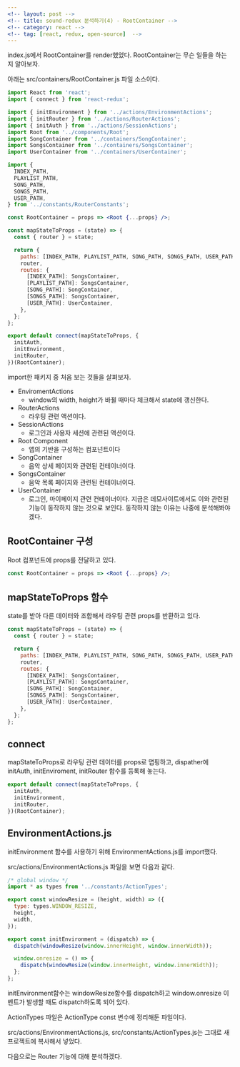 ```yaml
---
<!-- layout: post -->
<!-- title: sound-redux 분석하기(4) - RootContainer -->
<!-- category: react -->
<!-- tag: [react, redux, open-source]  -->
---
```

index.js에서 RootContainer를 render했었다. 
RootContainer는 무슨 일들을 하는지 알아보자.

아래는 src/containers/RootContainer.js 파일 소스이다.
```jsx
import React from 'react';
import { connect } from 'react-redux';

import { initEnvironment } from '../actions/EnvironmentActions';
import { initRouter } from '../actions/RouterActions';
import { initAuth } from '../actions/SessionActions';
import Root from '../components/Root';
import SongContainer from '../containers/SongContainer';
import SongsContainer from '../containers/SongsContainer';
import UserContainer from '../containers/UserContainer';

import {
  INDEX_PATH,
  PLAYLIST_PATH,
  SONG_PATH,
  SONGS_PATH,
  USER_PATH,
} from '../constants/RouterConstants';

const RootContainer = props => <Root {...props} />;

const mapStateToProps = (state) => {
  const { router } = state;

  return {
    paths: [INDEX_PATH, PLAYLIST_PATH, SONG_PATH, SONGS_PATH, USER_PATH],
    router,
    routes: {
      [INDEX_PATH]: SongsContainer,
      [PLAYLIST_PATH]: SongsContainer,
      [SONG_PATH]: SongContainer,
      [SONGS_PATH]: SongsContainer,
      [USER_PATH]: UserContainer,
    },
  };
};

export default connect(mapStateToProps, {
  initAuth,
  initEnvironment,
  initRouter,
})(RootContainer);
```

import한 패키지 중 처음 보는 것들을 살펴보자.

- EnviromentActions
  - window의 width, height가 바뀔 때마다 체크해서 state에 갱신한다.
- RouterActions
  - 라우팅 관련 액션이다.
- SessionActions
  - 로그인과 사용자 세션에 관련된 액션이다.
- Root Component
  - 앱의 기반을 구성하는 컴포넌트이다
- SongContainer
  - 음악 상세 페이지와 관련된 컨테이너이다. 
- SongsContainer
  - 음악 목록 페이지와 관련된 컨테이너이다.
- UserContainer
  - 로그인, 마이페이지 관련 컨테이너이다. 지금은 데모사이트에서도 이와 관련된 기능이 동작하지 않는 것으로 보인다. 동작하지 않는 이유는 나중에 분석해봐야겠다.

## RootContainer 구성
Root 컴포넌트에 props를 전달하고 있다.
```jsx
const RootContainer = props => <Root {...props} />;
```
 
## mapStateToProps 함수

state를 받아 다른 데이터와 조합해서 라우팅 관련 props를 반환하고 있다.
```jsx
const mapStateToProps = (state) => {
  const { router } = state;

  return {
    paths: [INDEX_PATH, PLAYLIST_PATH, SONG_PATH, SONGS_PATH, USER_PATH],
    router,
    routes: {
      [INDEX_PATH]: SongsContainer,
      [PLAYLIST_PATH]: SongsContainer,
      [SONG_PATH]: SongContainer,
      [SONGS_PATH]: SongsContainer,
      [USER_PATH]: UserContainer,
    },
  };
};
``` 

## connect 
mapStateToProps로 라우팅 관련 데이터를 props로 맵핑하고, dispather에 initAuth, initEnviroment, initRouter 함수를 등록해 놓는다. 
```jsx
export default connect(mapStateToProps, {
  initAuth,
  initEnvironment,
  initRouter,
})(RootContainer);
```

## EnvironmentActions.js
initEnvironment 함수를 사용하기 위해 EnvironmentActions.js를 import했다.

src/actions/EnvironmentActions.js 파일을 보면 다음과 같다.
```jsx
/* global window */
import * as types from '../constants/ActionTypes';

export const windowResize = (height, width) => ({
  type: types.WINDOW_RESIZE,
  height,
  width,
});

export const initEnvironment = (dispatch) => {
  dispatch(windowResize(window.innerHeight, window.innerWidth));

  window.onresize = () => {
    dispatch(windowResize(window.innerHeight, window.innerWidth));
  };
};
```
initEnvironment함수는 windowResize함수를 dispatch하고 window.onresize 이벤트가 발생할 때도 dispatch하도록 되어 있다.

ActionTypes 파일은 ActionType const 변수에 정리해둔 파일이다.
 
src/actions/EnvironmentActions.js, src/constants/ActionTypes.js는 그대로 새 프로젝트에 복사해서 넣었다.

다음으로는 Router 기능에 대해 분석하겠다.
